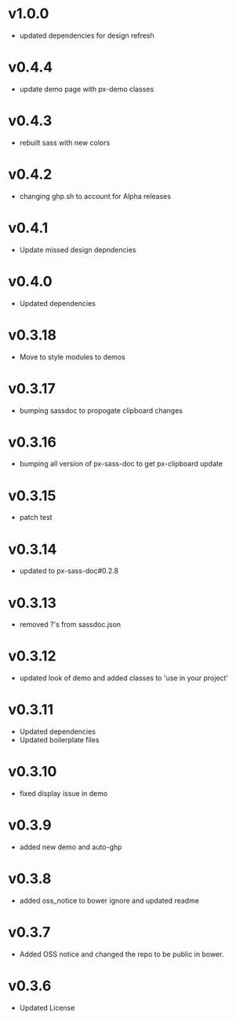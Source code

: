 v1.0.0
==================
* updated dependencies for design refresh

v0.4.4
==================
* update demo page with px-demo classes

v0.4.3
==================
* rebuilt sass with new colors

v0.4.2
==================
* changing ghp.sh to account for Alpha releases

v0.4.1
==================
* Update missed design depndencies

v0.4.0
==================
* Updated dependencies

v0.3.18
==================
* Move to style modules to demos

v0.3.17
==================
* bumping sassdoc to propogate clipboard changes


v0.3.16
==================
* bumping all version of px-sass-doc to get px-clipboard update


v0.3.15
==================
* patch test

v0.3.14
==============================
* updated to px-sass-doc#0.2.8

v0.3.13
==============================
* removed ?'s from sassdoc.json

v0.3.12
==============================
* updated look of demo and added classes to 'use in your project'

v0.3.11
==============================
* Updated dependencies
* Updated boilerplate files

v0.3.10
==============================
* fixed display issue in demo

v0.3.9
==============================
* added new demo and auto-ghp

v0.3.8
==============================
* added oss_notice to bower ignore and updated readme

v0.3.7
==============================
* Added OSS notice and changed the repo to be public in bower.

v0.3.6
=======================
* Updated License
